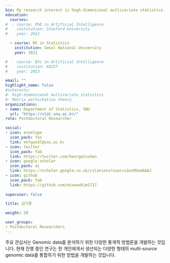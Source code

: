 ```yaml
---
bio: My research interest is high-dimensional multivariate statistics.
education:
  courses:
#  - course: PhD in Artificial Intelligence 
#    institution: Stanford University
#    year: 2012

  - course: MS in Statistics
    institution: Seoul National University
    year: 2021

#  - course: BSc in Artificial Intelligence
#    institution: KAIST
#    year: 2013

email: ""
highlight_name: false
#interests:
#- High-dimensional multivariate statistics
#- Matrix perturbation theory
organizations:
- name: Department of Statistics, SNU
  url: "https://stat.snu.ac.kr/"
role: Postdoctoral Researcher

social:
- icon: envelope
  icon_pack: fas
  link: ekfgusdl@snu.ac.kr
- icon: twitter
  icon_pack: fab
  link: https://twitter.com/GeorgeCushen
- icon: google-scholar
  icon_pack: ai
  link: https://scholar.google.co.uk/citations?user=sIwtMXoAAAAJ
- icon: github
  icon_pack: fab
  link: https://github.com/minwooKim1717
  
superuser: false

title: 김기풍

weight: 20

user_groups:
- Postdoctoral Researchers
---
```


주요 관심사는 Genomic data를 분석하기 위한 다양한 통계적 방법론을 개발하는 것입니다. 현재 진행 중인 연구는 한 개인에게서 생산되는 다양한 형태의 multi-source genomic data를 통합하기 위한 방법을 개발하는 것입니다.
